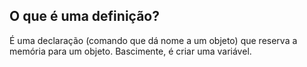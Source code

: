 ## O que é uma definição?

É uma declaração (comando que dá nome a um objeto)  que reserva a memória para um objeto. Bascimente, é criar uma variável.
